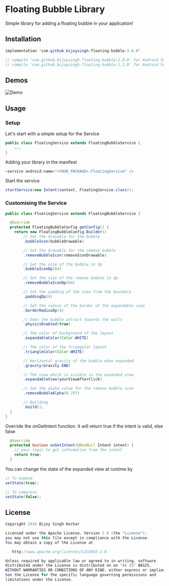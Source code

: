 # Floating Bubble Library
Simple library for adding a floating bubble in your application!

## Installation

```java
implementation 'com.github.bijoysingh:floating-bubble:3.0.0'

// compile 'com.github.bijoysingh.floating-bubble:2.0.0' for Android Support v27
// compile 'com.github.bijoysingh.floating-bubble:1.2.0' for Android Support v26
```

## Demos
![Demo](screenshots/demo.gif)

## Usage

### Setup
Let's start with a simple setup for the Service
```java
public class FloatingService extends FloatingBubbleService {
    ...
}
```

Adding your library in the manifest
```java
<service android:name="<YOUR_PACKAGE>.FloatingService" />
```

Start the service
```java
startService(new Intent(context, FloatingService.class));
```

### Customising the Service
```java
public class FloatingService extends FloatingBubbleService {

  @Override
  protected FloatingBubbleConfig getConfig() {
    return new FloatingBubbleConfig.Builder()
        // Set the drawable for the bubble
        .bubbleIcon(bubbleDrawable)

        // Set the drawable for the remove bubble
        .removeBubbleIcon(removeIconDrawable)

        // Set the size of the bubble in dp
        .bubbleIconDp(64)

        // Set the size of the remove bubble in dp
        .removeBubbleIconDp(64)

        // Set the padding of the view from the boundary
        .paddingDp(4)

        // Set the radius of the border of the expandable view
        .borderRadiusDp(4)

        // Does the bubble attract towards the walls
        .physicsEnabled(true)

        // The color of background of the layout
        .expandableColor(Color.WHITE)

        // The color of the triangular layout
        .triangleColor(Color.WHITE)

        // Horizontal gravity of the bubble when expanded
        .gravity(Gravity.END)

        // The view which is visible in the expanded view
        .expandableView(yourViewAfterClick)

        // Set the alpha value for the remove bubble icon
        .removeBubbleAlpha(0.75f)

        // Building
        .build();
  }
}
```

Override the onGetIntent function. It will return true if the intent is valid, else false
```java
  @Override
  protected boolean onGetIntent(@NonNull Intent intent) {
    // your logic to get information from the intent
    return true;
  }
```

You can change the state of the expanded view at runtime by
```java
// To expand
setState(true);

// To compress
setState(false);
```

## License
```java
Copyright 2016 Bijoy Singh Kochar

Licensed under the Apache License, Version 2.0 (the "License");
you may not use this file except in compliance with the License.
You may obtain a copy of the License at

   http://www.apache.org/licenses/LICENSE-2.0

Unless required by applicable law or agreed to in writing, software
distributed under the License is distributed on an "AS IS" BASIS,
WITHOUT WARRANTIES OR CONDITIONS OF ANY KIND, either express or implied.
See the License for the specific language governing permissions and
limitations under the License.
```
